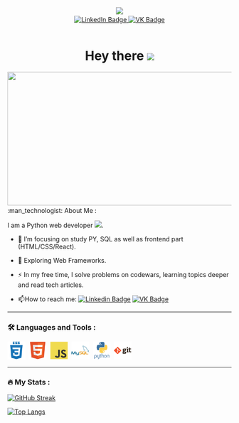 <div id="header" align="center">
  <img src="https://media.giphy.com/media/v1.Y2lkPTc5MGI3NjExYWZhOTczMTVmYjcwZmRhMDA3YjdiYTkzMmZkYjRjNjYyZGJkMDliNSZjdD1z/M9gbBd9nbDrOTu1Mqx/giphy.gif" width="100"/>
</div>
<div id="badges" align="center">
  <a href="https://www.linkedin.com/in/dmitry-voytik-py/">
    <img src="https://img.shields.io/badge/LinkedIn-blue?style=for-the-badge&logo=linkedin&logoColor=white" alt="LinkedIn Badge"/>
  </a>
  <a href="https://vk.com/dmitry_voytik">
    <img src="https://img.shields.io/badge/VK-blue?logo=vk&logoColor=white&style=for-the-badge" alt="VK Badge"/>
  </a>
</div>
<div align="center">
  <img src="https://komarev.com/ghpvc/?username=Voytima&style=flat-square&color=blue" alt=""/>
</div>
<h1 align="center">
  Hey there
  <img src="https://media.giphy.com/media/hvRJCLFzcasrR4ia7z/giphy.gif" width="30px"/>
</h1>
<div align="center">
  <img src="https://media.giphy.com/media/dWesBcTLavkZuG35MI/giphy.gif" width="600" height="300"/>
</div>
:man_technologist: About Me :

I am a Python web developer <img src="https://media.giphy.com/media/WUlplcMpOCEmTGBtBW/giphy.gif" width="30">.
- :telescope: I’m focusing on study PY, SQL as well as frontend part (HTML/CSS/React).

- :seedling: Exploring Web Frameworks.

- :zap: In my free time, I solve problems on codewars, learning topics deeper and read tech articles.

- :mailbox:How to reach me: [![Linkedin Badge](https://img.shields.io/badge/-voytima-blue?style=flat&logo=Linkedin&logoColor=white)](https://www.linkedin.com/in/dmitry-voytik-py/) [![VK Badge](https://img.shields.io/badge/-voytima-blue?style=flat&logo=VK&logoColor=white)](https://vk.com/dmitry_voytik)

---

### :hammer_and_wrench: Languages and Tools :
<div>
  <img src="https://github.com/devicons/devicon/blob/master/icons/css3/css3-plain-wordmark.svg"  title="CSS3" alt="CSS" width="40" height="40"/>&nbsp;
  <img src="https://github.com/devicons/devicon/blob/master/icons/html5/html5-original.svg" title="HTML5" alt="HTML" width="40" height="40"/>&nbsp;
  <img src="https://github.com/devicons/devicon/blob/master/icons/javascript/javascript-original.svg" title="JavaScript" alt="JavaScript" width="40" height="40"/>&nbsp;
  <img src="https://github.com/devicons/devicon/blob/master/icons/mysql/mysql-original-wordmark.svg" title="MySQL"  alt="MySQL" width="40" height="40"/>&nbsp;
  <img src="https://github.com/devicons/devicon/blob/master/icons/python/python-original-wordmark.svg" title="Python" alt="Python" width="40" height="40"/>&nbsp;
  <img src="https://github.com/devicons/devicon/blob/master/icons/git/git-original-wordmark.svg" title="Git" **alt="Git" width="40" height="40"/>

  ---

### :fire: My Stats :
  
[![GitHub Streak](http://github-readme-streak-stats.herokuapp.com?user=Voytima&theme=dark&date_format=M%20j%5B%2C%20Y%5D)](https://git.io/streak-stats)
  
[![Top Langs](https://github-readme-stats.vercel.app/api/top-langs/?username=Voytima&layout=compact&theme=vision-friendly-dark)](https://github.com/anuraghazra/github-readme-stats)
